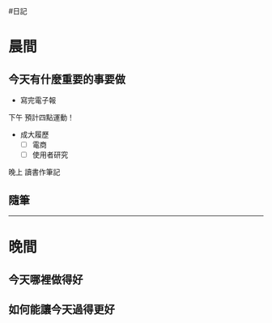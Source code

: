 #日記 
# 晨間

## 今天有什麼重要的事要做
- 寫完電子報

下午
預計四點運動！

- 成大履歷
	- [ ] 電商
	- [ ] 使用者研究 

晚上
讀書作筆記

## 隨筆

---

# 晚間

## 今天哪裡做得好

## 如何能讓今天過得更好
